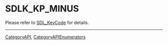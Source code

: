 # SDLK_KP_MINUS

Please refer to [SDL_KeyCode](SDL_KeyCode) for details.

----
[CategoryAPI](CategoryAPI), [CategoryAPIEnumerators](CategoryAPIEnumerators)

